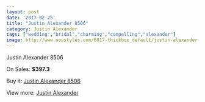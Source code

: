 ```yaml
---
layout: post
date: '2017-02-25'
title: "Justin Alexander 8506"
category: Justin Alexander
tags: ["wedding","bridal","charming","compelling","alexander"]
image: http://www.novstyles.com/6817-thickbox_default/justin-alexander-8506.jpg
---
```

Justin Alexander 8506

On Sales: **$397.3**
<a href="https://www.novstyles.com/en/justin-alexander/4556-justin-alexander-8506.html"><amp-img layout="responsive" width="600" height="600" src="//www.novstyles.com/6817-thickbox_default/justin-alexander-8506.jpg" alt="Justin Alexander 8506 0" /></a>
<a href="https://www.novstyles.com/en/justin-alexander/4556-justin-alexander-8506.html"><amp-img layout="responsive" width="600" height="600" src="//www.novstyles.com/6818-thickbox_default/justin-alexander-8506.jpg" alt="Justin Alexander 8506 1" /></a>

Buy it: [Justin Alexander 8506](https://www.novstyles.com/en/justin-alexander/4556-justin-alexander-8506.html "Justin Alexander 8506")

View more: [Justin Alexander](https://www.novstyles.com/en/27-justin-alexander "Justin Alexander")